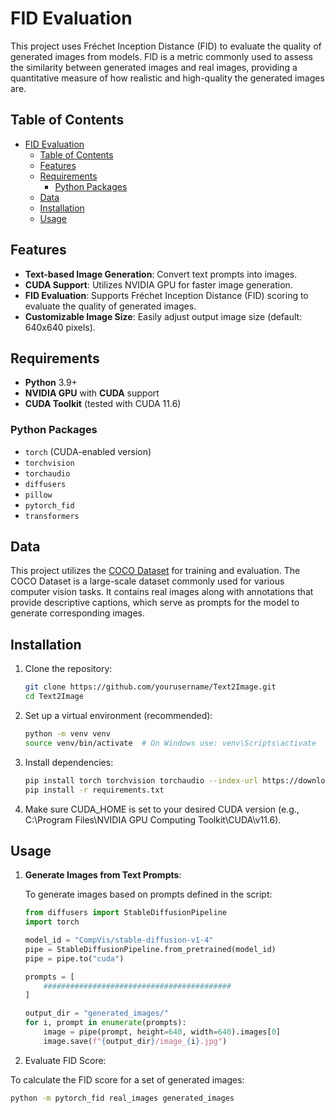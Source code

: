 # FID Evaluation

This project uses Fréchet Inception Distance (FID) to evaluate the quality of generated images from models. FID is a metric commonly used to assess the similarity between generated images and real images, providing a quantitative measure of how realistic and high-quality the generated images are.

## Table of Contents

- [FID Evaluation](#fid-evaluation)
  - [Table of Contents](#table-of-contents)
  - [Features](#features)
  - [Requirements](#requirements)
    - [Python Packages](#python-packages)
  - [Data](#data)
  - [Installation](#installation)
  - [Usage](#usage)


## Features

- **Text-based Image Generation**: Convert text prompts into images.
- **CUDA Support**: Utilizes NVIDIA GPU for faster image generation.
- **FID Evaluation**: Supports Fréchet Inception Distance (FID) scoring to evaluate the quality of generated images.
- **Customizable Image Size**: Easily adjust output image size (default: 640x640 pixels).

## Requirements

- **Python** 3.9+
- **NVIDIA GPU** with **CUDA** support
- **CUDA Toolkit** (tested with CUDA 11.6)

### Python Packages

- `torch` (CUDA-enabled version)
- `torchvision`
- `torchaudio`
- `diffusers`
- `pillow`
- `pytorch_fid`
- `transformers`
  
## Data

This project utilizes the [COCO Dataset](https://www.kaggle.com/datasets/sabahesaraki/2017-2017) for training and evaluation. The COCO Dataset is a large-scale dataset commonly used for various computer vision tasks. It contains real images along with annotations that provide descriptive captions, which serve as prompts for the model to generate corresponding images.

## Installation

1. Clone the repository:

   ```bash
   git clone https://github.com/yourusername/Text2Image.git
   cd Text2Image
   ```

2. Set up a virtual environment (recommended):

   ```bash
   python -m venv venv
   source venv/bin/activate  # On Windows use: venv\Scripts\activate
   ```

3. Install dependencies:

   ```bash
   pip install torch torchvision torchaudio --index-url https://download.pytorch.org/whl/cu116
   pip install -r requirements.txt
   ```

4. Make sure CUDA_HOME is set to your desired CUDA version (e.g., C:\Program Files\NVIDIA GPU Computing Toolkit\CUDA\v11.6).
   
## Usage

1. **Generate Images from Text Prompts**:

   To generate images based on prompts defined in the script:

   ```python
   from diffusers import StableDiffusionPipeline
   import torch

   model_id = "CompVis/stable-diffusion-v1-4"
   pipe = StableDiffusionPipeline.from_pretrained(model_id)
   pipe = pipe.to("cuda")

   prompts = [
       ##########################################
   ]

   output_dir = "generated_images/"
   for i, prompt in enumerate(prompts):
       image = pipe(prompt, height=640, width=640).images[0]
       image.save(f"{output_dir}/image_{i}.jpg")
2. Evaluate FID Score:

To calculate the FID score for a set of generated images:

   ```bash
   python -m pytorch_fid real_images generated_images
   ```
